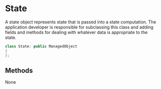 # State

A state object represents state that is passed into a state
computation. The application developer is responsible for subclassing
this class and adding fields and methods for dealing with whatever
data is appropriate to the state.

```c++
class State: public ManagedObject
{
};
```

## Methods

None
